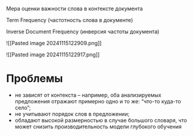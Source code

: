 Мера оценки важности слова в контексте документа

Term Frequency (частотность слова в документе)

Inverse Document Frequency (инверсия частоты документа)

![[Pasted image 20241115122909.png]]

![[Pasted image 20241115122917.png]]

# Проблемы 

-  не зависят от контекста – например, оба анализируемых предложения отражают примерно одно и то же: “что-то куда-то село”;
- не учитывают порядок слов в предложении;
- обладают высокой размерностью в случае большого словаря, что может снизить производительность модели глубокого обучения